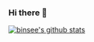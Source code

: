 ### Hi there 👋

[![binsee's github stats](https://github-readme-stats.vercel.app/api?username=binsee&show_icons=true)](https://github.com/anuraghazra/github-readme-stats)

